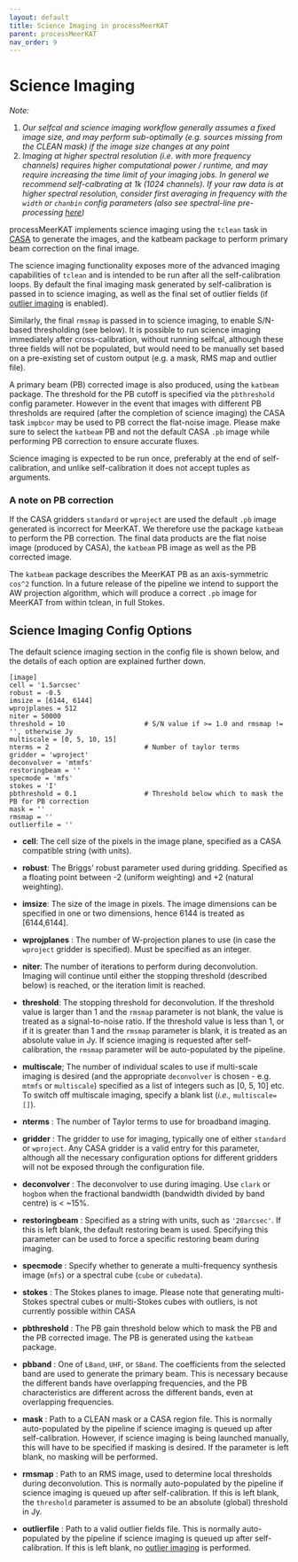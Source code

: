 ```yaml
---
layout: default
title: Science Imaging in processMeerKAT
parent: processMeerKAT
nav_order: 9
---
```


# Science Imaging

*Note:*
1. *Our selfcal and science imaging workflow generally assumes a fixed image size, and may perform sub-optimally (e.g. sources missing from the CLEAN mask) if the image size changes at any point*
2. *Imaging at higher spectral resolution (i.e. with more frequency channels) requires higher computational power / runtime, and may require increasing the time limit of your imaging jobs. In general we recommend self-calbrating at 1k (1024 channels). If your raw data is at higher spectral resolution, consider first averaging in frequency with the `width` or `chanbin` config parameters (also see spectral-line pre-processing [here](/docs/processMeerKAT/advanced-usage#spectral-line-pre-processing))*

processMeerKAT implements science imaging using the `tclean` task in
[CASA](https://casadocs.readthedocs.io/en/stable/) to generate the images, and
the katbeam package to perform primary beam correction on the final image.

The science imaging functionality exposes more of the advanced imaging
capabilities of `tclean` and is intended to be run after all the
self-calibration loops. By default the final imaging mask generated by
self-calibration is passed in to science imaging, as well as the final set of
outlier fields (if [outlier imaging](/docs/processMeerKAT/self-calibration-in-processmeerkat#outlier-imaging) is enabled).

Similarly, the final `rmsmap` is passed in to science imaging, to enable S/N-based thresholding (see below).
It is possible to run science imaging immediately after cross-calibration, without running selfcal, although these three fields
will not be populated, but would need to be manually set based on a pre-existing set of custom output (e.g. a mask, RMS map and outlier file).

A primary beam (PB) corrected image is also produced, using the `katbeam`
package. The threshold for the PB cutoff is specified via the `pbthreshold`
config parameter. However in the event that images with different PB thresholds
are required (after the completion of science imaging) the CASA task `impbcor`
may be used to PB correct the flat-noise image. Please make sure to select the
`katbeam` PB and not the default CASA `.pb` image while performing PB
correction to ensure accurate fluxes.

Science imaging is expected to be run once, preferably at the end of self-calibration, and
unlike self-calibration it does not accept tuples as arguments.

### A note on PB correction

If the CASA gridders `standard` or `wproject` are used the default `.pb` image
generated is incorrect for MeerKAT. We therefore use the package `katbeam` to
perform the PB correction. The final data products are the flat noise image
(produced by CASA), the `katbeam` PB image as well as the PB corrected image.

The `katbeam` package describes the MeerKAT PB as an axis-symmetric `cos^2`
function. In a future release of the pipeline we intend to support the AW
projection algorithm, which will produce a correct `.pb` image for MeerKAT from
within tclean, in full Stokes.


## Science Imaging Config Options

The default science imaging section in the config file is shown below, and the details of each option are explained further down.

```
[image]
cell = '1.5arcsec'
robust = -0.5
imsize = [6144, 6144]
wprojplanes = 512
niter = 50000
threshold = 10                    # S/N value if >= 1.0 and rmsmap != '', otherwise Jy
multiscale = [0, 5, 10, 15]
nterms = 2                        # Number of taylor terms
gridder = 'wproject'
deconvolver = 'mtmfs'
restoringbeam = ''
specmode = 'mfs'
stokes = 'I'
pbthreshold = 0.1                 # Threshold below which to mask the PB for PB correction
mask = ''
rmsmap = ''
outlierfile = ''
```


* **cell**: The cell size of the pixels in the image plane, specified as a CASA
  compatible string (with units).

* **robust**: The Briggs' robust parameter used during gridding. Specified as a
  floating point between -2 (uniform weighting) and +2 (natural weighting).

* **imsize**: The size of the image in pixels. The image dimensions can be
  specified in one or two dimensions, hence 6144 is treated as [6144,6144].

* **wprojplanes** : The number of W-projection planes to use (in case the
  `wproject` gridder is specified). Must be specified as an integer.

* **niter**: The number of iterations to perform during deconvolution. Imaging
  will continue until either the stopping threshold (described below) is
  reached, or the iteration limit is reached.

* **threshold**: The stopping threshold for deconvolution. If the threshold
  value is larger than 1 and the `rmsmap` parameter is not blank, the value is
  treated as a signal-to-noise ratio. If the threshold value is less than 1, or
  if it is greater than 1 and the `rmsmap` parameter is blank, it is treated as
  an absolute value in Jy. If science imaging is requested after
  self-calibration, the `rmsmap` parameter will be auto-populated by the
  pipeline.

* **multiscale**; The number of individual scales to use if multi-scale imaging
  is desired (and the appropriate `deconvolver` is chosen - e.g. `mtmfs` or `multiscale`) specified as a list
  of integers such as [0, 5, 10] etc. To switch off multiscale imaging, specify
  a blank list (*i.e.,* `multiscale=[]`).

* **nterms** : The number of Taylor terms to use for broadband imaging.

* **gridder** : The gridder to use for imaging, typically one of either
  `standard` or `wproject`. Any CASA gridder is a valid entry for this
  parameter, although all the necessary configuration options for different
  gridders will not be exposed through the configuration file.

* **deconvolver** : The deconvolver to use during imaging. Use `clark` or `hogbom` when the fractional bandwidth (bandwidth divided by band centre) is < ~15%.

* **restoringbeam** : Specified as a string with units, such as `'20arcsec'`. If
  this is left blank, the default restoring beam is used. Specifying this
  parameter can be used to force a specific restoring beam during imaging.

* **specmode** : Specify whether to generate a multi-frequency synthesis image
  (`mfs`) or a spectral cube (`cube` or `cubedata`).

* **stokes** : The Stokes planes to image. Please note that generating
  multi-Stokes spectral cubes or multi-Stokes cubes with outliers, is not currently possible within CASA

* **pbthreshold** : The PB gain threshold below which to mask the PB and the PB
  corrected image. The PB is generated using the `katbeam` package.

* **pbband** : One of `LBand`, `UHF`, or `SBand`. The coefficients from the
  selected band are used to generate the primary beam. This is necessary
  because the different bands have overlapping frequencies, and the PB
  characteristics are different across the different bands, even at overlapping
  frequencies.

* **mask** : Path to a CLEAN mask or a CASA region file. This is normally
  auto-populated by the pipeline if science imaging is queued up after
  self-calibration. However, if science imaging is being launched manually, this
  will have to be specified if masking is desired. If the parameter is left
  blank, no masking will be performed.

* **rmsmap** : Path to an RMS image, used to determine local thresholds during
  deconvolution. This is normally auto-populated by the pipeline if science
  imaging is queued up after self-calibration. If this is left blank, the
  `threshold` parameter is assumed to be an absolute (global) threshold in Jy.

* **outlierfile** : Path to a valid outlier fields file. This is normally
  auto-populated by the pipeline if science imaging is queued up after
  self-calibration. If this is left blank, no [outlier imaging](/docs/processMeerKAT/self-calibration-in-processmeerkat#outlier-imaging) is performed.
